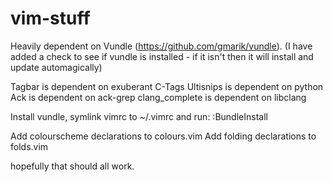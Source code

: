 vim-stuff
=========

Heavily dependent on Vundle (https://github.com/gmarik/vundle).
(I have added a check to see if vundle is installed - if it isn't then it will install and update automagically)

Tagbar is dependent on exuberant C-Tags
Ultisnips is dependent on python
Ack is dependent on ack-grep
clang_complete is dependent on libclang


Install vundle, symlink vimrc to ~/.vimrc and run:
    :BundleInstall

Add colourscheme declarations to colours.vim
Add folding declarations to folds.vim

hopefully that should all work.
